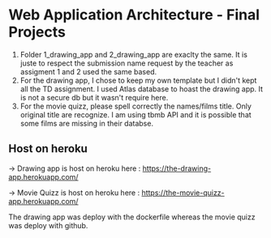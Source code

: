 # Web Application Architecture - Final Projects

1. Folder 1_drawing_app and 2_drawing_app are exaclty the same. 
It is juste to respect the submission name request by the teacher as assigment 1 and 2 used the same based.
2. For the drawing app, I chose to keep my own template but I didn't kept all the TD assignment.
I used Atlas database to hoast the drawing app. It is not a secure db but it wasn't require here.
4. For the movie quizz, please spell correctly the names/films title. Only original title are recognize. 
I am using tbmb API and it is possible that some films are missing in their databse.

## Host on heroku

-> Drawing app is host on heroku here : https://the-drawing-app.herokuapp.com/

-> Movie Quizz is host on heroku here : https://the-movie-quizz-app.herokuapp.com/ 

The drawing app was deploy with the dockerfile whereas the movie quizz was deploy with github.
